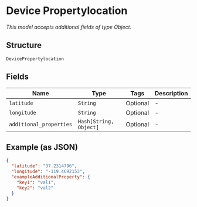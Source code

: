 
# Device Propertylocation

*This model accepts additional fields of type Object.*

## Structure

`DevicePropertylocation`

## Fields

| Name | Type | Tags | Description |
|  --- | --- | --- | --- |
| `latitude` | `String` | Optional | - |
| `longitude` | `String` | Optional | - |
| `additional_properties` | `Hash[String, Object]` | Optional | - |

## Example (as JSON)

```json
{
  "latitude": "37.2314796",
  "longitude": "-119.4692153",
  "exampleAdditionalProperty": {
    "key1": "val1",
    "key2": "val2"
  }
}
```

